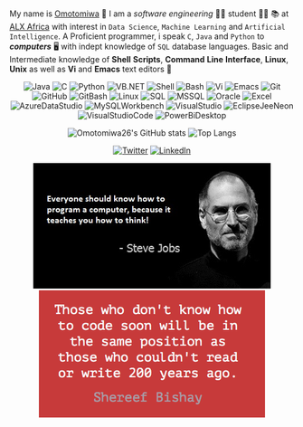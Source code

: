 My name is [Omotomiwa](https://github.com/omotomiwa26) 👋 I am a _software_ _engineering_ 👨‍💻 student 👨‍🎓 📚 at [ALX Africa](https://www.alxafrica.com) with interest in `Data Science`, `Machine Learning` and `Artificial Intelligence`. A Proficient programmer, i speak `C`, `Java` and `Python` to ***computers*** 🖥️ with indept knowledge of `SQL` database languages. Basic and Intermediate knowledge of __Shell__ __Scripts__, __Command__ __Line__ __Interface__, __Linux__, __Unix__ as well as **Vi** and **Emacs** text editors 📃 <br/>

 <div align="center">
<p> 
 
  ![Java](https://img.shields.io/badge/-Java-05122A?style=flat&logo=Java)
  ![C](https://img.shields.io/badge/-C-05122A?style=flat&logo)
  ![Python](https://img.shields.io/badge/-Python-05122A?style=flat&logo=python)
  ![VB.NET](https://img.shields.io/badge/-VB.NET-05122A?style=flat&logo=visual-basic.NET)
  ![Shell](https://img.shields.io/badge/-Shell-05122A?style=flat&logo=shell)
  ![Bash](https://img.shields.io/badge/-Bash-05122A?style=flat&logo=bash)
  ![Vi](https://img.shields.io/badge/-Vi-05122A?style=flat&logo=vi)
  ![Emacs](https://img.shields.io/badge/-Emacs-05122A?style=flat&logo=emacs)
  ![Git](https://img.shields.io/badge/-Git-05122A?style=flat&logo=git)
  ![GitHub](https://img.shields.io/badge/-GitHub-05122A?style=flat&logo=github)
  ![GitBash](https://img.shields.io/badge/-GitBash-05122A?style=flat&logo=Git-Bash)
  ![Linux](https://img.shields.io/badge/-Linux-05122A?style=flat&logo=linux)
  ![SQL](https://img.shields.io/badge/-SQL-05122A?style=flat&logo=mysql)
  ![MSSQL](https://img.shields.io/badge/-SQL-05122A?style=flat&logo=ms-mysql)
  ![Oracle](https://img.shields.io/badge/-Oracle-05122A?style=flat&logo=oracle)
  ![Excel](https://img.shields.io/badge/-Excel-05122A?style=flat&logo=excel)
  ![AzureDataStudio](https://img.shields.io/badge/-AzureDataStudio-05122A?style=flat&logo=Azure-Data-Studio)
  ![MySQLWorkbench](https://img.shields.io/badge/-MySQLWorkbench-05122A?style=flat&logo=mysql-Work-bench)
  ![VisualStudio](https://img.shields.io/badge/-VisualStudio-05122A?style=flat&logo=Visual-Studio)
  ![EclipseJeeNeon](https://img.shields.io/badge/-EclipseJeeNeon-05122A?style=flat&logo=Eclipse-Jee-Neon)
  ![VisualStudioCode](https://img.shields.io/badge/-VisualStudioCode-05122A?style=flat&logo=Visual-Studio-Code)
  ![PowerBiDesktop](https://img.shields.io/badge/-PowerBiDesktop-05122A?style=flat&logo=Power-Bi-Desktop)

  </p>
 </div> 
 
<div align="center">
<p>

![Omotomiwa26's GitHub stats](https://github-readme-stats.vercel.app/api?username=omotomiwa26&show_icons=true&theme=tokyonight)
![Top Langs](https://github-readme-stats.vercel.app/api/top-langs/?username=omotomiwa26&show_icons=true&theme=tokyonight&langs_count=10&layout=compact)
</p>
 </div>
 
   <div align="center">
<p> 
  <a href="https://twitter.com/i_am_omotomiwa" target="_blank"><img alt="Twitter" src="https://img.shields.io/badge/twitter-%231DA1F2.svg?&style=for-the-badge&logo=twitter&logoColor=white" /></a> 
  <a href="https://www.linkedin.com/in/afonja-omotomiwa-6b80b61b2/" target="_blank"><img alt="LinkedIn" src="https://img.shields.io/badge/linkedin-%230077B5.svg?&style=for-the-badge&logo=linkedin&logoColor=white" /></a> 
</p>
 </div>

 
<div align="center">
<p> 
<img src="https://github.com/omotomiwa26/omotomiwa26/blob/main/143476-steve-jobs-computer-programming-quote.jpg" /> <img src="https://github.com/omotomiwa26/omotomiwa26/blob/main/those-who-dont-know-how-to-code-soon-will-be.png" /> 
</p>
 </div>
 
 
